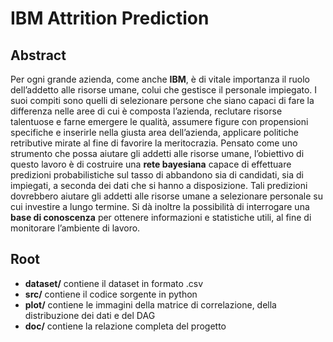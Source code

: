 # IBM Attrition Prediction

## Abstract
Per ogni grande azienda, come anche **IBM**, è di vitale importanza il ruolo dell’addetto alle risorse umane, colui che gestisce il personale impiegato. I suoi compiti sono quelli di selezionare persone che siano capaci di fare la differenza nelle aree di cui è composta l’azienda, reclutare risorse talentuose e farne emergere le qualità, assumere figure con propensioni specifiche e inserirle nella giusta area dell’azienda, applicare politiche retributive mirate al fine di favorire la meritocrazia. 
Pensato come uno strumento che possa aiutare gli addetti alle risorse umane, l’obiettivo di questo lavoro è di costruire una **rete bayesiana** capace di effettuare predizioni probabilistiche sul tasso di abbandono sia di candidati, sia di impiegati, a seconda dei dati che si hanno a disposizione. Tali predizioni dovrebbero aiutare gli addetti alle risorse umane a selezionare personale su cui investire a lungo termine. Si dà inoltre la possibilità di interrogare una **base di conoscenza** per ottenere informazioni e statistiche utili, al fine di monitorare l’ambiente di lavoro.

## Root
- **dataset/** contiene il dataset in formato .csv
- **src/** contiene il codice sorgente in python
- **plot/** contiene le immagini della matrice di correlazione, della distribuzione dei dati e del DAG 
- **doc/** contiene la relazione completa del progetto
